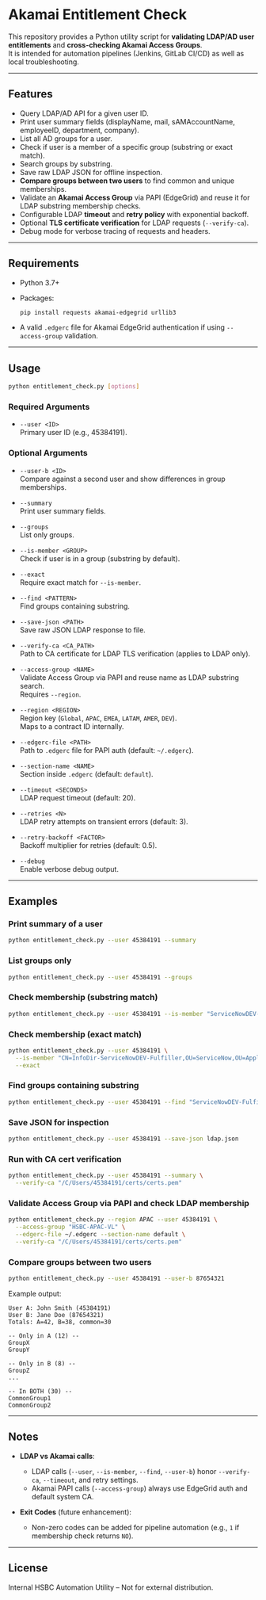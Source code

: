 # Akamai Entitlement Check

This repository provides a Python utility script for **validating LDAP/AD user entitlements** and **cross-checking Akamai Access Groups**.  
It is intended for automation pipelines (Jenkins, GitLab CI/CD) as well as local troubleshooting.

---

## Features

- Query LDAP/AD API for a given user ID.
- Print user summary fields (displayName, mail, sAMAccountName, employeeID, department, company).
- List all AD groups for a user.
- Check if user is a member of a specific group (substring or exact match).
- Search groups by substring.
- Save raw LDAP JSON for offline inspection.
- **Compare groups between two users** to find common and unique memberships.
- Validate an **Akamai Access Group** via PAPI (EdgeGrid) and reuse it for LDAP substring membership checks.
- Configurable LDAP **timeout** and **retry policy** with exponential backoff.
- Optional **TLS certificate verification** for LDAP requests (`--verify-ca`).
- Debug mode for verbose tracing of requests and headers.

---

## Requirements

- Python 3.7+
- Packages:
  ```bash
  pip install requests akamai-edgegrid urllib3
  ```

- A valid `.edgerc` file for Akamai EdgeGrid authentication if using `--access-group` validation.

---

## Usage

```bash
python entitlement_check.py [options]
```

### Required Arguments
- `--user <ID>`  
  Primary user ID (e.g., 45384191).

### Optional Arguments
- `--user-b <ID>`  
  Compare against a second user and show differences in group memberships.

- `--summary`  
  Print user summary fields.

- `--groups`  
  List only groups.

- `--is-member <GROUP>`  
  Check if user is in a group (substring by default).

- `--exact`  
  Require exact match for `--is-member`.

- `--find <PATTERN>`  
  Find groups containing substring.

- `--save-json <PATH>`  
  Save raw JSON LDAP response to file.

- `--verify-ca <CA_PATH>`  
  Path to CA certificate for LDAP TLS verification (applies to LDAP only).

- `--access-group <NAME>`  
  Validate Access Group via PAPI and reuse name as LDAP substring search.  
  Requires `--region`.

- `--region <REGION>`  
  Region key (`Global`, `APAC`, `EMEA`, `LATAM`, `AMER`, `DEV`).  
  Maps to a contract ID internally.

- `--edgerc-file <PATH>`  
  Path to `.edgerc` file for PAPI auth (default: `~/.edgerc`).

- `--section-name <NAME>`  
  Section inside `.edgerc` (default: `default`).

- `--timeout <SECONDS>`  
  LDAP request timeout (default: 20).

- `--retries <N>`  
  LDAP retry attempts on transient errors (default: 3).

- `--retry-backoff <FACTOR>`  
  Backoff multiplier for retries (default: 0.5).

- `--debug`  
  Enable verbose debug output.

---

## Examples

### Print summary of a user
```bash
python entitlement_check.py --user 45384191 --summary
```

### List groups only
```bash
python entitlement_check.py --user 45384191 --groups
```

### Check membership (substring match)
```bash
python entitlement_check.py --user 45384191 --is-member "ServiceNowDEV-Fulfiller"
```

### Check membership (exact match)
```bash
python entitlement_check.py --user 45384191 \
  --is-member "CN=InfoDir-ServiceNowDEV-Fulfiller,OU=ServiceNow,OU=Applications,OU=Groups,DC=InfoDir,DC=Prod,DC=HSBC" \
  --exact
```

### Find groups containing substring
```bash
python entitlement_check.py --user 45384191 --find "ServiceNowDEV-Fulfiller"
```

### Save JSON for inspection
```bash
python entitlement_check.py --user 45384191 --save-json ldap.json
```

### Run with CA cert verification
```bash
python entitlement_check.py --user 45384191 --summary \
  --verify-ca "/C/Users/45384191/certs/certs.pem"
```

### Validate Access Group via PAPI and check LDAP membership
```bash
python entitlement_check.py --region APAC --user 45384191 \
  --access-group "HSBC-APAC-VL" \
  --edgerc-file ~/.edgerc --section-name default \
  --verify-ca "/C/Users/45384191/certs/certs.pem"
```

### Compare groups between two users
```bash
python entitlement_check.py --user 45384191 --user-b 87654321
```

Example output:
```
User A: John Smith (45384191)
User B: Jane Doe (87654321)
Totals: A=42, B=38, common=30

-- Only in A (12) --
GroupX
GroupY

-- Only in B (8) --
GroupZ
...

-- In BOTH (30) --
CommonGroup1
CommonGroup2
```

---

## Notes

- **LDAP vs Akamai calls**:
  - LDAP calls (`--user`, `--is-member`, `--find`, `--user-b`) honor `--verify-ca`, `--timeout`, and retry settings.
  - Akamai PAPI calls (`--access-group`) always use EdgeGrid auth and default system CA.

- **Exit Codes** (future enhancement):
  - Non-zero codes can be added for pipeline automation (e.g., `1` if membership check returns `NO`).

---

## License

Internal HSBC Automation Utility – Not for external distribution.
